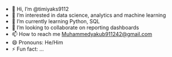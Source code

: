 - 👋 Hi, I’m @timiyaks9112
- 👀 I’m interested in data science, analytics and machine learning
- 🌱 I’m currently learning Python, SQL 
- 💞️ I’m looking to collaborate on reporting dashboards
- 📫 How to reach me Muhammedyakub911242@gmail.com
- 😄 Pronouns: He/Him
- ⚡ Fun fact: ...

<!---
timiyaks9112/timiyaks9112 is a ✨ special ✨ repository because its `README.md` (this file) appears on your GitHub profile.
You can click the Preview link to take a look at your changes.
--->
